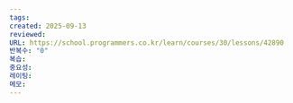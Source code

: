 ```yaml
---
tags:
created: 2025-09-13
reviewed:
URL: https://school.programmers.co.kr/learn/courses/30/lessons/42890
반복수: "0"
복습:
중요성:
레이팅:
메모:
---
```

